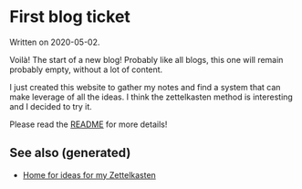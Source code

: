 # First blog ticket

Written on 2020-05-02.

Voilà! The start of a new blog! Probably like all blogs, this one will remain probably empty, without a lot of content.

I just created this website to gather my notes and find a system that can make leverage of all the ideas. I think the zettelkasten method is interesting and I decided to try it.

Please read the [README](../README.md) for more details!


## See also (generated)

-   [Home for ideas for my Zettelkasten](../README.md)
